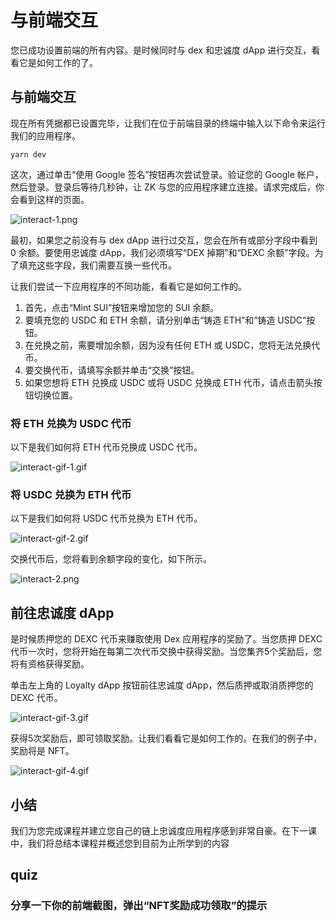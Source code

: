 # 与前端交互

您已成功设置前端的所有内容。是时候同时与 dex 和忠诚度 dApp 进行交互，看看它是如何工作的了。

## 与前端交互

现在所有凭据都已设置完毕，让我们在位于前端目录的终端中输入以下命令来运行我们的应用程序。

```ebnf
yarn dev
```

这次，通过单击“使用 Google 签名”按钮再次尝试登录。验证您的 Google 帐户，然后登录。登录后等待几秒钟，让 ZK 与您的应用程序建立连接。请求完成后，你会看到这样的页面。

![interact-1.png](https://github.com/0xmetaschool/Learning-Projects/blob/main/assests_for_all/sui-loyalty-dapp/Interact%20With%20the%20Frontend/interact-1.png?raw=true)

最初，如果您之前没有与 dex dApp 进行过交互，您会在所有或部分字段中看到 0 余额。要使用忠诚度 dApp，我们必须填写“DEX 掉期”和“DEXC 余额”字段。为了填充这些字段，我们需要互换一些代币。

让我们尝试一下应用程序的不同功能，看看它是如何工作的。

1. 首先，点击“Mint SUI”按钮来增加您的 SUI 余额。
2. 要填充您的 USDC 和 ETH 余额，请分别单击“铸造 ETH”和“铸造 USDC”按钮。
3. 在兑换之前，需要增加余额，因为没有任何 ETH 或 USDC，您将无法兑换代币。
4. 要交换代币，请填写余额并单击“交换”按钮。
5. 如果您想将 ETH 兑换成 USDC 或将 USDC 兑换成 ETH 代币，请点击箭头按钮切换位置。

### 将 ETH 兑换为 USDC 代币

以下是我们如何将 ETH 代币兑换成 USDC 代币。

![interact-gif-1.gif](https://github.com/0xmetaschool/Learning-Projects/blob/main/assests_for_all/sui-loyalty-dapp/Interact%20With%20the%20Frontend/interact-gif-1.gif?raw=true)

### 将 USDC 兑换为 ETH 代币

以下是我们如何将 USDC 代币兑换为 ETH 代币。

![interact-gif-2.gif](https://github.com/0xmetaschool/Learning-Projects/blob/main/assests_for_all/sui-loyalty-dapp/Interact%20With%20the%20Frontend/interact-gif-2.gif?raw=true)

交换代币后，您将看到余额字段的变化，如下所示。

![interact-2.png](https://github.com/0xmetaschool/Learning-Projects/blob/main/assests_for_all/sui-loyalty-dapp/Interact%20With%20the%20Frontend/interact-2.png?raw=true)

## 前往忠诚度 dApp

是时候质押您的 DEXC 代币来赚取使用 Dex 应用程序的奖励了。当您质押 DEXC 代币一次时，您将开始在每第二次代币交换中获得奖励。当您集齐5个奖励后，您将有资格获得奖励。

单击左上角的 Loyalty dApp 按钮前往忠诚度 dApp，然后质押或取消质押您的 DEXC 代币。

![interact-gif-3.gif](https://github.com/0xmetaschool/Learning-Projects/blob/main/assests_for_all/sui-loyalty-dapp/What%20Are%20We%20Building%20Today/interact-gif-3.gif?raw=true)

获得5次奖励后，即可领取奖励。让我们看看它是如何工作的。在我们的例子中，奖励将是 NFT。

![interact-gif-4.gif](https://github.com/0xmetaschool/Learning-Projects/blob/main/assests_for_all/sui-loyalty-dapp/Interact%20With%20the%20Frontend/interact-gif-4.gif?raw=true)

## 小结

我们为您完成课程并建立您自己的链上忠诚度应用程序感到非常自豪。在下一课中，我们将总结本课程并概述您到目前为止所学到的内容



## quiz

### 分享一下你的前端截图，弹出“NFT奖励成功领取”的提示
